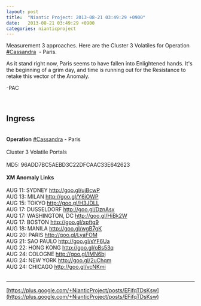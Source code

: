 ```yaml
---
layout: post
title:  "Niantic Project: 2013-08-21 03:49:29 +0900"
date:   2013-08-21 03:49:29 +0900
categories: nianticproject
---
```

Measurement 3 approaches. Here are the Cluster 3 Volatiles for Operation  [#Cassandra](https://plus.google.com/s/%23Cassandra "")   - Paris.

As it stand right now, Paris seems to have fallen into Enlightened hands. It's the beginning of a grim day, and time is running out for the Resistance to retake this vector of the Anomaly.

-PAC<div class="shared"><br /><h2>Ingress</h2><br /><b>Operation</b> <a rel="nofollow" class="ot-hashtag" href="https://plus.google.com/s/%23Cassandra">#Cassandra</a> - Paris<br /><br />Cluster 3 Volatile Portals<br /><br />MD5: 96ADD7BC5AEBD3C22DFCAAC33E642623<br /><br /><b>XM Anomaly Links</b><br /><br />AUG 11: SYDNEY <a href="http://goo.gl/ujBcwP" class="ot-anchor">http://goo.gl/ujBcwP</a> <br />AUG 13: MILAN <a href="http://goo.gl/Y6iOWP" class="ot-anchor">http://goo.gl/Y6iOWP</a><br />AUG 15: TOKYO <a href="http://goo.gl/H3JDLL" class="ot-anchor">http://goo.gl/H3JDLL</a> <br />AUG 17: DUSSELDORF <a href="http://goo.gl/DznAsx" class="ot-anchor">http://goo.gl/DznAsx</a> <br />AUG 17: WASHINGTON, DC <a href="http://goo.gl/HiBk2W" class="ot-anchor">http://goo.gl/HiBk2W</a> <br />AUG 17: BOSTON <a href="http://goo.gl/xpftg9" class="ot-anchor">http://goo.gl/xpftg9</a> <br />AUG 18: MANILA <a href="http://goo.gl/wgB7gK" class="ot-anchor">http://goo.gl/wgB7gK</a> <br />AUG 20: PARIS <a href="http://goo.gl/LyaFOM" class="ot-anchor">http://goo.gl/LyaFOM</a> <br />AUG 21: SAO PAULO <a href="http://goo.gl/sYF6Ua" class="ot-anchor">http://goo.gl/sYF6Ua</a> <br />AUG 22: HONG KONG <a href="http://goo.gl/oBs53q" class="ot-anchor">http://goo.gl/oBs53q</a> <br />AUG 24: COLOGNE <a href="http://goo.gl/lMN6bj" class="ot-anchor">http://goo.gl/lMN6bj</a> <br />AUG 24: NEW YORK <a href="http://goo.gl/2uChqm" class="ot-anchor">http://goo.gl/2uChqm</a> <br />AUG 24: CHICAGO <a href="http://goo.gl/vcNKmi" class="ot-anchor">http://goo.gl/vcNKmi</a> <br /><br /></div>
- - -
[https://plus.google.com/+NianticProject/posts/EFifqTDsKsw](https://plus.google.com/+NianticProject/posts/EFifqTDsKsw)
